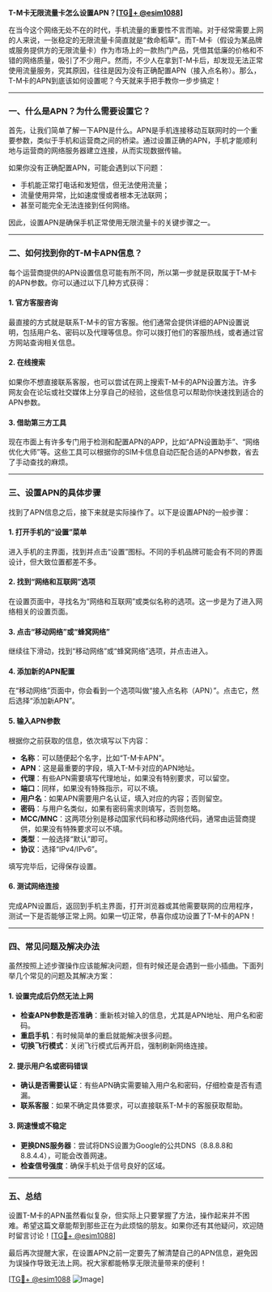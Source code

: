 **T-M卡无限流量卡怎么设置APN？[[TG💪+ @esim1088](https://t.me/s/esim1088)]**

在当今这个网络无处不在的时代，手机流量的重要性不言而喻。对于经常需要上网的人来说，一张稳定的无限流量卡简直就是“救命稻草”。而T-M卡（假设为某品牌或服务提供方的无限流量卡）作为市场上的一款热门产品，凭借其低廉的价格和不错的网络质量，吸引了不少用户。然而，不少人在拿到T-M卡后，却发现无法正常使用流量服务，究其原因，往往是因为没有正确配置APN（接入点名称）。那么，T-M卡的APN到底该如何设置呢？今天就来手把手教你一步步搞定！

---

### **一、什么是APN？为什么需要设置它？**

首先，让我们简单了解一下APN是什么。APN是手机连接移动互联网时的一个重要参数，类似于手机和运营商之间的桥梁。通过设置正确的APN，手机才能顺利地与运营商的网络服务器建立连接，从而实现数据传输。

如果你没有正确配置APN，可能会遇到以下问题：
- 手机能正常打电话和发短信，但无法使用流量；
- 流量使用异常，比如速度慢或者根本无法联网；
- 甚至可能完全无法连接到任何网络。

因此，设置APN是确保手机正常使用无限流量卡的关键步骤之一。

---

### **二、如何找到你的T-M卡APN信息？**

每个运营商提供的APN设置信息可能有所不同，所以第一步就是获取属于T-M卡的APN参数。你可以通过以下几种方式获得：

#### **1. 官方客服咨询**
最直接的方式就是联系T-M卡的官方客服。他们通常会提供详细的APN设置说明，包括用户名、密码以及代理等信息。你可以拨打他们的客服热线，或者通过官方网站查询相关信息。

#### **2. 在线搜索**
如果你不想直接联系客服，也可以尝试在网上搜索T-M卡的APN设置方法。许多网友会在论坛或社交媒体上分享自己的经验，这些信息可以帮助你快速找到适合的APN参数。

#### **3. 借助第三方工具**
现在市面上有许多专门用于检测和配置APN的APP，比如“APN设置助手”、“网络优化大师”等。这些工具可以根据你的SIM卡信息自动匹配合适的APN参数，省去了手动查找的麻烦。

---

### **三、设置APN的具体步骤**

找到了APN信息之后，接下来就是实际操作了。以下是设置APN的一般步骤：

#### **1. 打开手机的“设置”菜单**
进入手机的主界面，找到并点击“设置”图标。不同的手机品牌可能会有不同的界面设计，但大致位置都差不多。

#### **2. 找到“网络和互联网”选项**
在设置页面中，寻找名为“网络和互联网”或类似名称的选项。这一步是为了进入网络相关的设置页面。

#### **3. 点击“移动网络”或“蜂窝网络”**
继续往下滑动，找到“移动网络”或“蜂窝网络”选项，并点击进入。

#### **4. 添加新的APN配置**
在“移动网络”页面中，你会看到一个选项叫做“接入点名称（APN）”。点击它，然后选择“添加新APN”。

#### **5. 输入APN参数**
根据你之前获取的信息，依次填写以下内容：
- **名称**：可以随便起个名字，比如“T-M卡APN”。
- **APN**：这是最重要的字段，填入T-M卡对应的APN地址。
- **代理**：有些APN需要填写代理地址，如果没有特别要求，可以留空。
- **端口**：同样，如果没有特殊指示，可以不填。
- **用户名**：如果APN需要用户名认证，填入对应的内容；否则留空。
- **密码**：与用户名类似，如果有密码需求则填写，否则忽略。
- **MCC/MNC**：这两项分别是移动国家代码和移动网络代码，通常由运营商提供，如果没有特殊要求可以不填。
- **类型**：一般选择“默认”即可。
- **协议**：选择“IPv4/IPv6”。

填写完毕后，记得保存设置。

#### **6. 测试网络连接**
完成APN设置后，返回到手机主界面，打开浏览器或其他需要联网的应用程序，测试一下是否能够正常上网。如果一切正常，恭喜你成功设置了T-M卡的APN！

---

### **四、常见问题及解决办法**

虽然按照上述步骤操作应该能解决问题，但有时候还是会遇到一些小插曲。下面列举几个常见的问题及其解决方案：

#### **1. 设置完成后仍然无法上网**
- **检查APN参数是否准确**：重新核对输入的信息，尤其是APN地址、用户名和密码。
- **重启手机**：有时候简单的重启就能解决很多问题。
- **切换飞行模式**：关闭飞行模式后再开启，强制刷新网络连接。

#### **2. 提示用户名或密码错误**
- **确认是否需要认证**：有些APN确实需要输入用户名和密码，仔细检查是否有遗漏。
- **联系客服**：如果不确定具体要求，可以直接联系T-M卡的客服获取帮助。

#### **3. 网速慢或不稳定**
- **更换DNS服务器**：尝试将DNS设置为Google的公共DNS（8.8.8.8和8.8.4.4），可能会改善网速。
- **检查信号强度**：确保手机处于信号良好的区域。

---

### **五、总结**

设置T-M卡的APN虽然看似复杂，但实际上只要掌握了方法，操作起来并不困难。希望这篇文章能帮到那些正在为此烦恼的朋友。如果你还有其他疑问，欢迎随时留言讨论！[[TG💪+ @esim1088](https://t.me/s/esim1088)]

最后再次提醒大家，在设置APN之前一定要先了解清楚自己的APN信息，避免因为误操作导致无法上网。祝大家都能畅享无限流量带来的便利！

[[TG💪+ @esim1088](https://t.me/s/esim1088) ![Image](https://i.postimg.cc/4NQfJmqS/Snipaste-2025-05-13-00-14-12.png)]